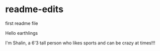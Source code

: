# readme-edits
first readme file

Hello earthlings

I'm Shalin, a 6'3  tall person who likes sports and can be crazy at times!!!
